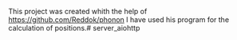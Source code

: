 This project was created whith the help of https://github.com/Reddok/phonon
I have used his program for the calculation of positions.# server_aiohttp

